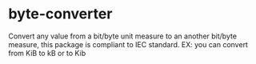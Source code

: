 # byte-converter
Convert any value from a bit/byte unit measure to an another bit/byte measure, this package is compliant to IEC standard. EX: you can convert from KiB to kB or to Kib
